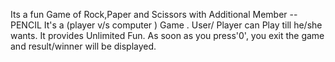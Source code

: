 Its a fun Game of Rock,Paper and Scissors with Additional Member -- PENCIL 
It's a (player v/s computer ) Game .
User/ Player can Play till he/she wants.
It provides Unlimited Fun.
As soon as you press'0', you exit the game and result/winner will be displayed.
